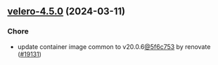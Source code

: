 

## [velero-4.5.0](https://github.com/truecharts/charts/compare/velero-4.4.2...velero-4.5.0) (2024-03-11)

### Chore



- update container image common to v20.0.6[@5f6c753](https://github.com/5f6c753) by renovate ([#19131](https://github.com/truecharts/charts/issues/19131))